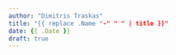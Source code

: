 ```yaml
---
author: "Dimitris Traskas"
title: "{{ replace .Name "-" " " | title }}"
date: {{ .Date }}
draft: true
---
```



